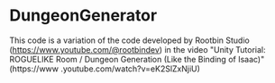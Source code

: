 # DungeonGenerator
This code is a variation of the code developed by Rootbin Studio (https://www.youtube.com/@rootbindev) in the video "Unity Tutorial: ROGUELIKE Room / Dungeon Generation (Like the Binding of Isaac)" (https://www .youtube.com/watch?v=eK2SlZxNjiU)
